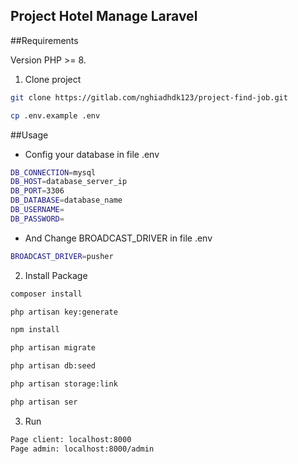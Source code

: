 ## Project Hotel Manage Laravel

##Requirements

Version PHP >= 8.

1. Clone project
``` bash
git clone https://gitlab.com/nghiadhdk123/project-find-job.git

cp .env.example .env
```

##Usage
- Config your database in file .env
``` bash
DB_CONNECTION=mysql
DB_HOST=database_server_ip
DB_PORT=3306
DB_DATABASE=database_name
DB_USERNAME=
DB_PASSWORD=
```

- And Change BROADCAST_DRIVER in file .env
``` bash
BROADCAST_DRIVER=pusher
```

2. Install Package
``` bash
composer install

php artisan key:generate

npm install

php artisan migrate

php artisan db:seed

php artisan storage:link

php artisan ser
```

3. Run
``` bash
Page client: localhost:8000
Page admin: localhost:8000/admin
```